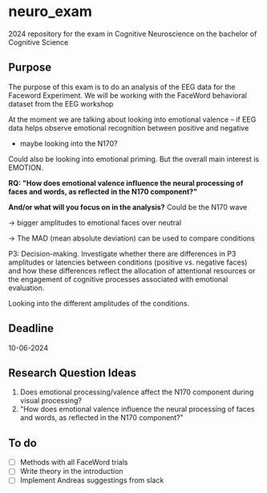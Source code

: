 # neuro_exam
2024 repository for the exam in Cognitive Neuroscience on the bachelor of Cognitive Science

## Purpose
The purpose of this exam is to do an analysis of the EEG data for the Faceword Experiment.
We will be working with the FaceWord behavioral dataset from the EEG workshop

At the moment we are talking about looking into emotional valence – if EEG data helps observe emotional recognition between positive and negative

 - maybe looking into the N170?

Could also be looking into emotional priming. But the overall main interest is EMOTION.

**RQ: "How does emotional valence influence the neural processing of faces and words, as reflected in the N170 component?"**

**And/or what will you focus on in the analysis?**
Could be the N170 wave 

-> bigger amplitudes to emotional faces over neutral 

-> The MAD (mean absolute deviation) can be used to compare conditions 

P3: Decision-making. Investigate whether there are differences in P3 amplitudes or latencies between conditions (positive vs. negative faces) and how these differences reflect the allocation of attentional resources or the engagement of cognitive processes associated with emotional evaluation.

Looking into the different amplitudes of the conditions.

## Deadline
10-06-2024

## Research Question Ideas
1. Does emotional processing/valence affect the N170 component during visual processing?
2. "How does emotional valence influence the neural processing of faces and words, as reflected in the N170 component?"

## To do
- [ ] Methods with all FaceWord trials
- [ ] Write theory in the introduction
- [ ] Implement Andreas suggestings from slack
